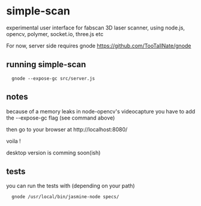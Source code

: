 simple-scan
===========

experimental user interface for fabscan 3D laser scanner,
using node.js, opencv, polymer, socket.io, three.js etc


For now, server side requires gnode https://github.com/TooTallNate/gnode


running simple-scan
-------------------

      gnode --expose-gc src/server.js


notes
-----

because of a memory leaks in node-opencv's videocapture you have to add the --expose-gc flag (see command above)

then go to your browser at http://localhost:8080/

voila !


desktop version is comming soon(ish)


tests
-----

you can run the tests with (depending on your path)

      gnode /usr/local/bin/jasmine-node specs/
